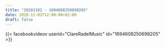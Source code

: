 ```yaml
---
title: "20201101 - 1694608250698205"
date: 2020-11-01T12:00:00+02:00
draft: false
---
```


{{< facebookvideov userid="ClareRadelMusic" id="1694608250698205" >}}
